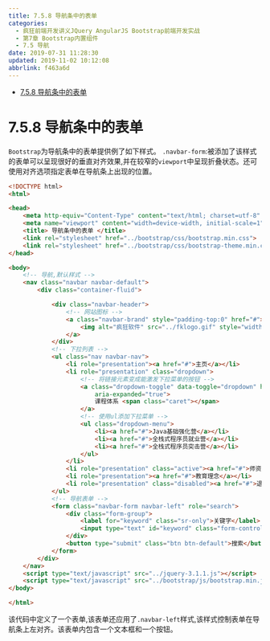 ```yaml
---
title: 7.5.8 导航条中的表单
categories: 
  - 疯狂前端开发讲义JQuery AngularJS Bootstrap前端开发实战
  - 第7章 Bootstrap内置组件
  - 7.5 导航
date: 2019-07-31 11:28:30
updated: 2019-11-02 10:12:08
abbrlink: f463a6d
---
```

<div id='my_toc'>

- [7.5.8 导航条中的表单](/JavaReadingNotes/f463a6d/#7-5-8-导航条中的表单)

</div>
<!--more-->
<script>if (navigator.platform.toLowerCase() == 'win32'){document.getElementById('my_toc').style.display = 'none';}</script>

<!--end-->
<!--SSTStart-->
# 7.5.8 导航条中的表单 #
`Bootstrap`为导航条中的表单提供例了如下样式。
`.navbar-form`:被添加了该样式的表单可以呈现很好的垂直对齐效果,并在较窄的`viewport`中呈现折叠状态。还可使用对齐选项指定表单在导航条上出现的位置。
```html
<!DOCTYPE html>
<html>

<head>
	<meta http-equiv="Content-Type" content="text/html; charset=utf-8" />
	<meta name="viewport" content="width=device-width, initial-scale=1">
	<title> 导航条中的表单 </title>
	<link rel="stylesheet" href="../bootstrap/css/bootstrap.min.css">
	<link rel="stylesheet" href="../bootstrap/css/bootstrap-theme.min.css">
</head>

<body>
	<!-- 导航,默认样式 -->
	<nav class="navbar navbar-default">
		<div class="container-fluid">

			<div class="navbar-header">
				<!-- 网站图标 -->
				<a class="navbar-brand" style="padding-top:0" href="#">
					<img alt="疯狂软件" src="../fklogo.gif" style="width:52px;height:52px">
				</a>
			</div>
			<!-- 下拉列表 -->
			<ul class="nav navbar-nav">
				<li role="presentation"><a href="#">主页</a></li>
				<li role="presentation" class="dropdown">
					<!-- 将链接元素变成能激发下拉菜单的按钮 -->
					<a class="dropdown-toggle" data-toggle="dropdown" href="#" role="button" aria-haspopup="true"
						aria-expanded="true">
						课程体系 <span class="caret"></span>
					</a>
					<!-- 使用ul添加下拉菜单 -->
					<ul class="dropdown-menu">
						<li><a href="#">Java基础强化营</a></li>
						<li><a href="#">全栈式程序员就业营</a></li>
						<li><a href="#">全栈式程序员突击营</a></li>
					</ul>
				</li>
				<li role="presentation" class="active"><a href="#">师资介绍</a></li>
				<li role="presentation"><a href="#">教育理念</a></li>
				<li role="presentation" class="disabled"><a href="#">退出系统</a></li>
			</ul>
			<!-- 导航表单 -->
			<form class="navbar-form navbar-left" role="search">
				<div class="form-group">
					<label for="keyword" class="sr-only">关键字</label>
					<input type="text" id="keyword" class="form-control" placeholder="输入关键字">
				</div>
				<button type="submit" class="btn btn-default">搜索</button>
			</form>
		</div>
	</nav>
	<script type="text/javascript" src="../jquery-3.1.1.js"></script>
	<script type="text/javascript" src="../bootstrap/js/bootstrap.min.js"></script>
</body>

</html>
```
该代码中定义了一个表单,该表单还应用了`.navbar-left`样式,该样式控制表单在导航条上左对齐。该表单内包含一个文本框和一个按钮。
<!--SSTStop-->


